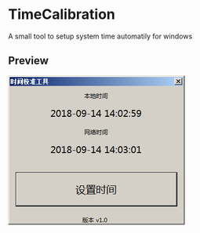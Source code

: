 # TimeCalibration
A small tool to setup system time automatily for windows



## Preview

![Tools Image](./preview/1.png)